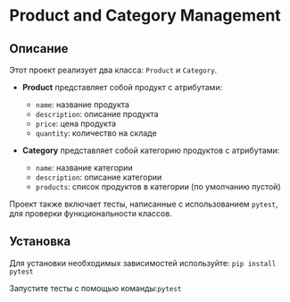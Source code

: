 # Product and Category Management

## Описание

Этот проект реализует два класса: `Product` и `Category`. 

- **Product** представляет собой продукт с атрибутами:
  - `name`: название продукта
  - `description`: описание продукта
  - `price`: цена продукта
  - `quantity`: количество на складе

- **Category** представляет собой категорию продуктов с атрибутами:
  - `name`: название категории
  - `description`: описание категории
  - `products`: список продуктов в категории (по умолчанию пустой)

Проект также включает тесты, написанные с использованием `pytest`, для проверки функциональности классов.

## Установка

Для установки необходимых зависимостей используйте: `pip install pytest`

Запустите тесты с помощью команды:`pytest`

